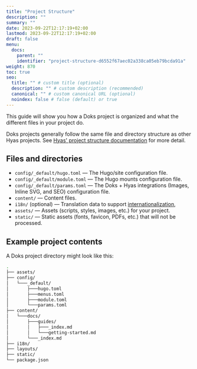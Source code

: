 ```yaml
---
title: "Project Structure"
description: ""
summary: ""
date: 2023-09-22T12:17:19+02:00
lastmod: 2023-09-22T12:17:19+02:00
draft: false
menu:
  docs:
    parent: ""
    identifier: "project-structure-d6552f67aec02a338ca05eb79bcda91a"
weight: 870
toc: true
seo:
  title: "" # custom title (optional)
  description: "" # custom description (recommended)
  canonical: "" # custom canonical URL (optional)
  noindex: false # false (default) or true
---
```


This guide will show you how a Doks project is organized and what the different files in your project do.

Doks projects generally follow the same file and directory structure as other Hyas projects. See [Hyas' project structure documentation](https://docs.gethyas.com/guides/project-structure/) for more detail.

## Files and directories

- `config/_default/hugo.toml` — The Hugo/site configuration file.
- `config/_default/module.toml` — The Hugo mounts configuration file.
- `config/_default/params.toml` — The Doks + Hyas integrations (Images, Inline SVG, and SEO) configuration file.
- `content/` — Content files.
- `i18n/` (optional) — Translation data to support [internationalization](/docs/guides/i18n/),
- `assets/` — Assets (scripts, styles, images, etc.) for your project.
- `static/` — Static assets (fonts, favicon, PDFs, etc.) that will not be processed.

## Example project contents

A Doks project directory might look like this:

```bash
.
├── assets/
├── config/
│   └───_default/
│       ├───hugo.toml
│       ├───menus.toml
│       ├───module.toml
│       └───params.toml
├── content/
│   └───docs/
│       ├───guides/
│       │   ├───_index.md
│       │   └───getting-started.md
│       └───_index.md
├── i18n/
├── layouts/
├── static/
└── package.json
```
